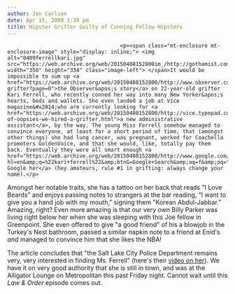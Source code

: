```yaml
---
author: Jen Carlson
date: Apr 15, 2009 1:39 pm
title: Hipster Grifter Guilty of Conning Fellow Hipsters
---
```


	
										<p><span class="mt-enclosure mt-enclosure-image" style="display: inline;"> <img alt="0409ferrellkari.jpg" src="https://web.archive.org/web/20150408152800im_/http://gothamist.com/attachments/arts_jen/0409ferrellkari.jpg" width="350" height="334" class="image-left"> </span>It would be impossible to sum up <a href="https://web.archive.org/web/20150408152800/http://www.observer.com/2009/style/hipster-grifter?page=0">the Observer&apos;s story</a> on 22-year-old grifter Kari Ferrell, who recently conned her way into many New Yorker&apos;s hearts, beds and wallets. She even landed a job at Vice magazine&#x2014;who are currently looking for <a href="https://web.archive.org/web/20150408152800/http://vice.typepad.com/vice_magazine/2009/04/dept-of-oopsies-we-hired-a-grifter.html">a new administrative assistant</a>, by the way. The young Miss Ferrell somehow managed to convince everyone, at least for a short period of time, that (amongst other things) she had lung cancer, was pregnant, worked for Coachella promoters GoldenVoice, and that she would, like, totally pay them back. Eventually they were all smart enough <a href="https://web.archive.org/web/20150408152800/http://www.google.com/search?hl=en&amp;q=%22kari+ferrell%22&amp;btnG=Google+Search&amp;aq=f&amp;oq=">to Google her</a> (hey amateurs, rule #1 in grifting: always change your name).</p>

<p>Amongst her notable traits, she has a tattoo on her back that reads &quot;I Love Beards&quot; and enjoys passing notes to strangers at the bar reading, &#x201C;I want to give you a hand job with my mouth,&quot; signing them &quot;Korean Abdul-Jabbar.&#x201D; Amazing, right? Even more amazing is that our very own Billy Parker was living right below her when she was sleeping with this Joe fellow in Greenpoint. She even offered to give &quot;a good friend&quot; of his a blowjob in the Turkey&apos;s Nest bathroom, passed a similar napkin note to a friend at Enid&apos;s <em>and</em> managed to convince him that she likes the NBA!</p>

<p>The article concludes that &quot;the Salt Lake City Police Department remains very, very interested in finding Ms. Ferrell&quot; (here&apos;s their <a href="https://web.archive.org/web/20150408152800/http://www.youtube.com/watch?v=COVPtuMHKBE">video on her</a>). We have it on very good authority that she is still in town, and was at the Alligator Lounge on Metropolitan this past Friday night. Cannot wait until this <em>Law &amp; Order</em> episode comes out.</p>					
										
									
				